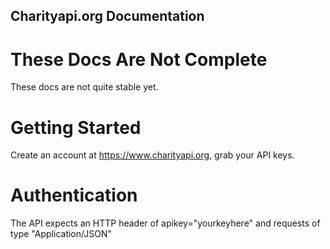 ## Charityapi.org Documentation

# These Docs Are Not Complete

These docs are not quite stable yet.

# Getting Started

Create an account at <https://www.charityapi.org>, grab your API keys.

# Authentication

The API expects an HTTP header of apikey="yourkeyhere" and requests of type "Application/JSON"
